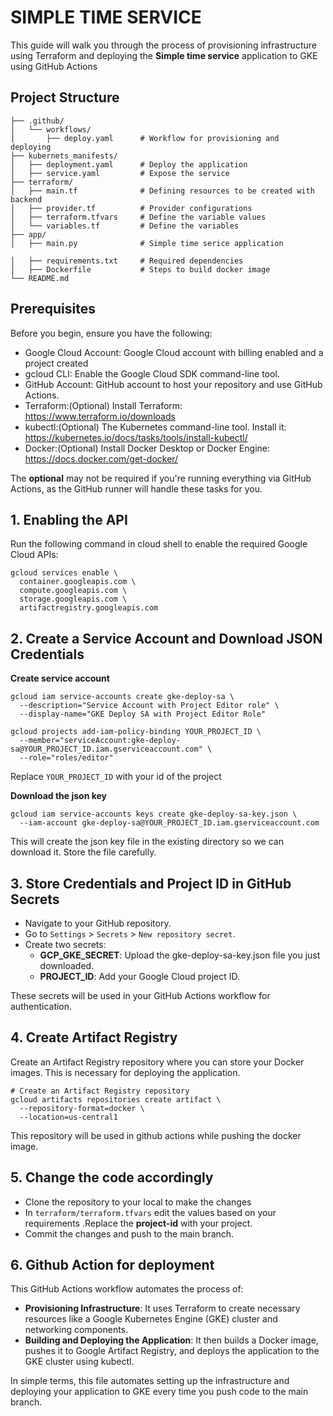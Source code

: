 # SIMPLE TIME SERVICE

This guide will walk you through the process of provisioning infrastructure using Terraform and deploying the **Simple time service** application to GKE using GitHub Actions

## Project Structure
```
├── .github/
│   └── workflows/
│       ├── deploy.yaml      # Workflow for provisioning and deploying 
├── kubernets_manifests/     
│   ├── deployment.yaml      # Deploy the application    
│   ├── service.yaml         # Expose the service          
├── terraform/
│   ├── main.tf              # Defining resources to be created with backend            
│   ├── provider.tf          # Provider configurations  
│   ├── terraform.tfvars     # Define the variable values  
│   └── variables.tf         # Define the variables       
├── app/
│   ├── main.py              # Simple time serice application           
│   ├── requirements.txt     # Required dependencies      
│   ├── Dockerfile           # Steps to build docker image
└── README.md 
```

## Prerequisites
Before you begin, ensure you have the following:

* Google Cloud Account: Google Cloud account with billing enabled and a project created
* gcloud CLI: Enable the Google Cloud SDK command-line tool. 
* GitHub Account: GitHub account to host your repository and use GitHub Actions.
* Terraform:(Optional) Install Terraform: https://www.terraform.io/downloads
* kubectl:(Optional) The Kubernetes command-line tool. Install it: https://kubernetes.io/docs/tasks/tools/install-kubectl/
* Docker:(Optional) Install Docker Desktop or Docker Engine: https://docs.docker.com/get-docker/

The **optional** may not be required if you're running everything via GitHub Actions, as the GitHub runner will handle these tasks for you.

## 1. Enabling the API

Run the following command in cloud shell to enable the required Google Cloud APIs:
```
gcloud services enable \
  container.googleapis.com \
  compute.googleapis.com \
  storage.googleapis.com \
  artifactregistry.googleapis.com
  ```
## 2.  Create a Service Account and Download JSON Credentials
**Create service account**
```
gcloud iam service-accounts create gke-deploy-sa \
  --description="Service Account with Project Editor role" \
  --display-name="GKE Deploy SA with Project Editor Role"

gcloud projects add-iam-policy-binding YOUR_PROJECT_ID \
  --member="serviceAccount:gke-deploy-sa@YOUR_PROJECT_ID.iam.gserviceaccount.com" \
  --role="roles/editor"
```
Replace ` YOUR_PROJECT_ID ` with your id of the project

**Download the json key**
```
gcloud iam service-accounts keys create gke-deploy-sa-key.json \
  --iam-account gke-deploy-sa@YOUR_PROJECT_ID.iam.gserviceaccount.com
```
This will create the json key file in the existing directory so we can download it. Store the file carefully.

## 3. Store Credentials and Project ID in GitHub Secrets
* Navigate to your GitHub repository.
* Go to `Settings` > `Secrets` > `New repository secret`.
* Create two secrets:
   * **GCP_GKE_SECRET**: Upload the gke-deploy-sa-key.json file you just downloaded.
   * **PROJECT_ID**: Add your Google Cloud project ID.

These secrets will be used in your GitHub Actions workflow for authentication.

## 4. Create Artifact Registry
Create an Artifact Registry repository where you can store your Docker images. This is necessary for deploying the application.
```
# Create an Artifact Registry repository
gcloud artifacts repositories create artifact \
  --repository-format=docker \
  --location=us-central1
```
This repository will be used in github actions while pushing the docker image.
## 5. Change the code accordingly

* Clone the repository to your local to make the changes
* In `terraform/terraform.tfvars` edit the values based on your requirements .Replace the **project-id** with your project.
* Commit the changes and push to the main branch.

## 6. Github Action for deployment

This GitHub Actions workflow automates the process of:

* **Provisioning Infrastructure**: It uses Terraform to create necessary resources like a Google Kubernetes Engine (GKE) cluster and networking components.
* **Building and Deploying the Application**: It then builds a Docker image, pushes it to Google Artifact Registry, and deploys the application to the GKE cluster using kubectl.

In simple terms, this file automates setting up the infrastructure and deploying your application to GKE every time you push code to the main branch.  




